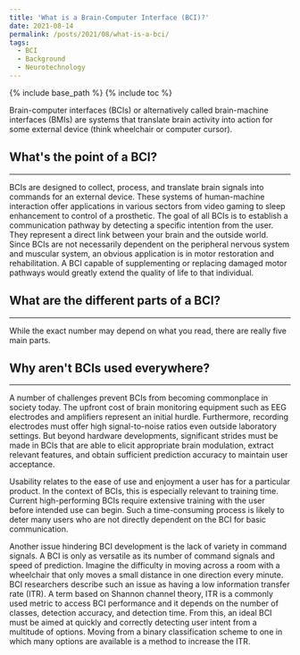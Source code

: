 ```yaml
---
title: 'What is a Brain-Computer Interface (BCI)?'
date: 2021-08-14
permalink: /posts/2021/08/what-is-a-bci/
tags:
  - BCI
  - Background
  - Neurotechnology
---
```

{% include base_path %}
{% include toc %}

Brain-computer interfaces (BCIs) or alternatively called brain-machine interfaces (BMIs) are systems that translate brain activity into action for some external device (think wheelchair or computer cursor). 

## What's the point of a BCI?
------
  BCIs are designed to collect, process, and translate brain signals into commands for an external device. These systems of human-machine interaction offer applications in various sectors from video gaming to sleep enhancement to control of a prosthetic. The goal of all BCIs is to establish a communication pathway by detecting a specific intention from the user. They represent a direct link between your brain and the outside world. Since BCIs are not necessarily dependent on the peripheral nervous system and muscular system, an obvious application is in motor restoration and rehabilitation. A BCI capable of supplementing or replacing damaged motor pathways would greatly extend the quality of life to that individual. 


## What are the different parts of a BCI?
------
  While the exact number may depend on what you read, there are really five main parts. 

## Why aren't BCIs used everywhere?
------
  A number of challenges prevent BCIs from becoming commonplace in society today. The upfront cost of brain monitoring equipment such as EEG electrodes and amplifiers represent an initial hurdle. Furthermore, recording electrodes must offer high signal-to-noise ratios even outside laboratory settings. But beyond hardware developments, significant strides must be made in BCIs that are able to elicit appropriate brain modulation, extract relevant features, and obtain sufficient prediction accuracy to maintain user acceptance. 

  Usability relates to the ease of use and enjoyment a user has for a particular product. In the context of BCIs, this is especially relevant to training time. Current high-performing BCIs require extensive training with the user before intended use can begin. Such a time-consuming process is likely to deter many users who are not directly dependent on the BCI for basic communication. 

  Another issue hindering BCI development is the lack of variety in command signals. A BCI is only as versatile as its number of command signals and speed of prediction. Imagine the difficulty in moving across a room with a wheelchair that only moves a small distance in one direction every minute. BCI researchers describe such an issue as having a low information transfer rate (ITR). A term based on Shannon channel theory, ITR is a commonly used metric to access BCI performance and it depends on the number of classes, detection accuracy, and detection time. From this, an ideal BCI must be aimed at quickly and correctly detecting user intent from a multitude of options. Moving from a binary classification scheme to one in which many options are available is a method to increase the ITR.


